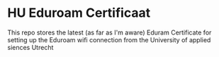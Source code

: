 # HU Eduroam Certificaat
This repo stores the latest (as far as I'm aware) Eduram Certificate for setting up the Eduroam wifi connection from the University of applied siences Utrecht
